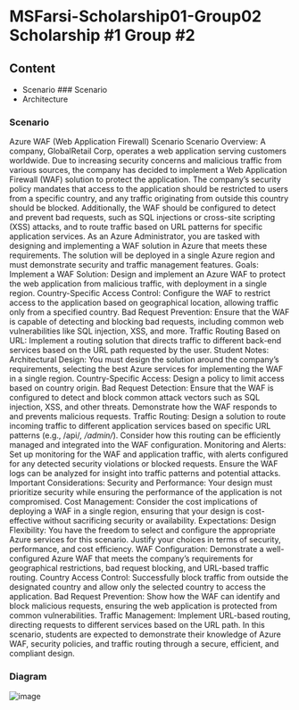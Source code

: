 # MSFarsi-Scholarship01-Group02     Scholarship #1 Group #2

##  Content 
 - Scenario ### Scenario
 - Architecture  


### Scenario

Azure WAF (Web Application Firewall) Scenario
Scenario Overview: A company, GlobalRetail Corp, operates a web application serving customers worldwide. Due to increasing security concerns and malicious traffic from various sources, the company has decided to implement a Web Application Firewall (WAF) solution to protect the application.
The company’s security policy mandates that access to the application should be restricted to users from a specific country, and any traffic originating from outside this country should be blocked. Additionally, the WAF should be configured to detect and prevent bad requests, such as SQL injections or cross-site scripting (XSS) attacks, and to route traffic based on URL patterns for specific application services.
As an Azure Administrator, you are tasked with designing and implementing a WAF solution in Azure that meets these requirements. The solution will be deployed in a single Azure region and must demonstrate security and traffic management features.
Goals:
Implement a WAF Solution: Design and implement an Azure WAF to protect the web application from malicious traffic, with deployment in a single region.
Country-Specific Access Control: Configure the WAF to restrict access to the application based on geographical location, allowing traffic only from a specified country.
Bad Request Prevention: Ensure that the WAF is capable of detecting and blocking bad requests, including common web vulnerabilities like SQL injection, XSS, and more.
Traffic Routing Based on URL: Implement a routing solution that directs traffic to different back-end services based on the URL path requested by the user.
Student Notes:
Architectural Design: You must design the solution around the company’s requirements, selecting the best Azure services for implementing the WAF in a single region.
Country-Specific Access: Design a policy to limit access based on country origin.
Bad Request Detection: Ensure that the WAF is configured to detect and block common attack vectors such as SQL injection, XSS, and other threats. Demonstrate how the WAF responds to and prevents malicious requests.
Traffic Routing: Design a solution to route incoming traffic to different application services based on specific URL patterns (e.g., /api/*, /admin/*). Consider how this routing can be efficiently managed and integrated into the WAF configuration.
Monitoring and Alerts: Set up monitoring for the WAF and application traffic, with alerts configured for any detected security violations or blocked requests. Ensure the WAF logs can be analyzed for insight into traffic patterns and potential attacks.
Important Considerations:
Security and Performance: Your design must prioritize security while ensuring the performance of the application is not compromised.
Cost Management: Consider the cost implications of deploying a WAF in a single region, ensuring that your design is cost-effective without sacrificing security or availability.
Expectations:
Design Flexibility: You have the freedom to select and configure the appropriate Azure services for this scenario. Justify your choices in terms of security, performance, and cost efficiency.
WAF Configuration: Demonstrate a well-configured Azure WAF that meets the company’s requirements for geographical restrictions, bad request blocking, and URL-based traffic routing.
Country Access Control: Successfully block traffic from outside the designated country and allow only the selected country to access the application.
Bad Request Prevention: Show how the WAF can identify and block malicious requests, ensuring the web application is protected from common vulnerabilities.
Traffic Management: Implement URL-based routing, directing requests to different services based on the URL path.
In this scenario, students are expected to demonstrate their knowledge of Azure WAF, security policies, and traffic routing through a secure, efficient, and compliant design.

### Diagram

![image](https://github.com/user-attachments/assets/eb7d0e3f-da18-4f2d-809d-230a3fff2c10)
